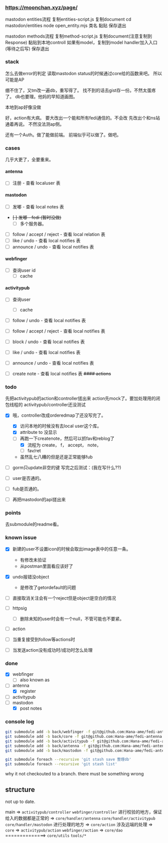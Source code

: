 #

### https://moonchan.xyz/page/

mastodon entities流程
复制entities-script.js
复制document
cd mastodon/entities
node open_entity.mjs 类名
黏贴
保存退出

mastodon methods流程
复制method-script.js
复制document(注意复制到Response)
黏贴到本地controll
如果有model，复制到model
handler加入入口(等待之后写)
保存退出

### **stack**
怎么去做error的判定
读取mastodon status的时候通过core给的函数来吧。
所以可能是AP

绷不住了，又tm改一遍db，重写得了。
找不到的话去gist存一份。不然太蛋疼了。
db也要理。他妈的早知道画图。

本地到ap好像没做

好，action有大病。
要大改出一个能和所有fedi通信的。不会改
先改出个和ns站通着再说。
不然没法测ap侧。

还有一个Auth。做了能做前端。
前端似乎可以做了。做吧。

### **cases**

几乎大更了，全要重来。

#### antenna
- [ ] 注册 - 查看 localuser 表
#### mastodon
- [ ] 发嘟 - 查看 local notes 表
- ~~[ ] 发嘟 - fedi (暂时没做)~~
  - [ ] 多个服务器。
- [ ] follow / accept / reject - 查看 local relation 表
- [ ] like / undo - 查看 local notifies 表
- [ ] announce / undo - 查看 local notifies 表
#### webfinger
- [ ] 查询user id
  - [ ] cache
#### activitypub
- [ ] 查询user
  - [ ] cache
- [ ] follow / undo - 查看 local notifies 表
- [ ] follow / accept / reject - 查看 local notifies 表
- [ ] block / undo - 查看 local notifies 表
- [ ] like / undo - 查看 local notifies 表
- [ ] announce / undo - 查看 local notifies 表
- [ ] create note - 查看 local notifies 表
~~#### actions~~



### **todo**
先把activitypub的action和controller搓出来
action先mock了。要加处理用的闭包线程的
activitypub/controller还没测试
- [x] 哦，controller改成orderedmap了还没写完了。
  - [x] 访问本地的时候没有去local user这个库。
  - [x] attribute to 没显示
  - [ ] 再跑一下createnote，然后可以抓fav和reblog了
    - [x] 流程为 create， f， accept， note， 
    - [ ] fav/ret
  - 虽然乱七八糟的但是还是正常能够fub
- [ ] gorm只update非空的键
写完之后测试：(我在写什么??)
- [ ] user是否通的。
- [ ] fub是否通的。

- [ ] 再把mastodon的api搓出来

### **points**

去submodule的readme看。

### **known issue**
- [x] 新建的user不设置icon的时候会取出image表中的任意一条。
  - 有修改未验证
  - 从postman里面看应该好了
- [x] undo报错没object
  - 是修改了getordefault的问题
- [ ] 直接取消关注会有一个reject但是object是空白的情况

- [ ] httpsig
  - [ ] 删除未知的user时会有一个null，不管可能也不要紧。
- [ ] action
- [ ] 当重复接受到follow等actions时
- [ ] 当发送action没有成功时/成功时怎么处理

### **done**
- [x] webfinger
  - [ ] also known as
- [ ] antenna
  - [x] register
- [ ] activitypub
- [ ] mastodon
  - [x] post notes

### console log

```sh
git submodule add -b back/webfinger -f git@github.com:Hana-ame/fedi-antenna.git webfinger --depth 1
git submodule add -b back/core -f git@github.com:Hana-ame/fedi-antenna.git core --depth 1 
git submodule add -b back/activitypub -f git@github.com:Hana-ame/fedi-antenna.git activitypub --depth 1
git submodule add -b back/antenna -f git@github.com:Hana-ame/fedi-antenna.git antenna --depth 1 
git submodule add -b back/mastodon -f git@github.com:Hana-ame/fedi-antenna.git mastodon --depth 1 
```

```sh
git submodule foreach --recursive 'git stash save 整理db'
git submodule foreach --recursive 'git stash list'
```

why it not checkouted to a branch. there must be something wrong


## structure

not up to date.

main 
=>
`activitypub/controller`
`webfinger/controller`
进行校验的地方，保证给入的数据都是正常的
=>
`core/handler/antenna`
`core/handler/activitypub`
`core/handler/mastodon`
进行处理的地方
=>
`core/action`
涉及远端的处理
=>
`core`
=>
`activitypub/action`
`webfinger/action`
=>
`core/dao`
==============>
`core/utils`
`tools/*`
